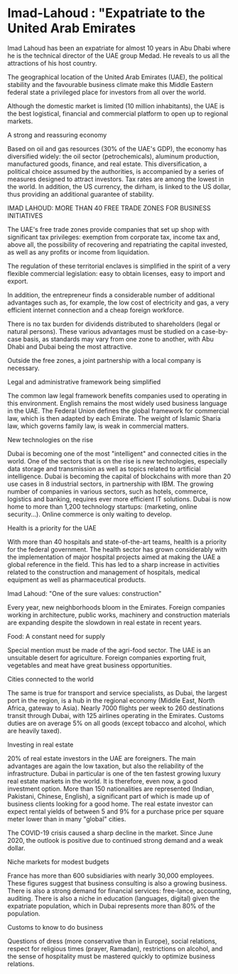 # Imad-Lahoud : "Expatriate to the United Arab Emirates

Imad Lahoud has been an expatriate for almost 10 years in Abu Dhabi where he is the technical director of the UAE group Medad. He reveals to us all the attractions of his host country.

The geographical location of the United Arab Emirates (UAE), the political stability and the favourable business climate make this Middle Eastern federal state a privileged place for investors from all over the world.

Although the domestic market is limited (10 million inhabitants), the UAE is the best logistical, financial and commercial platform to open up to regional markets.

A strong and reassuring economy

Based on oil and gas resources (30% of the UAE's GDP), the economy has diversified widely: the oil sector (petrochemicals), aluminum production, manufactured goods, finance, and real estate. This diversification, a political choice assumed by the authorities, is accompanied by a series of measures designed to attract investors. Tax rates are among the lowest in the world. In addition, the US currency, the dirham, is linked to the US dollar, thus providing an additional guarantee of stability.

IMAD LAHOUD: MORE THAN 40 FREE TRADE ZONES FOR BUSINESS INITIATIVES

The UAE's free trade zones provide companies that set up shop with significant tax privileges: exemption from corporate tax, income tax and, above all, the possibility of recovering and repatriating the capital invested, as well as any profits or income from liquidation.

The regulation of these territorial enclaves is simplified in the spirit of a very flexible commercial legislation: easy to obtain licenses, easy to import and export.

In addition, the entrepreneur finds a considerable number of additional advantages such as, for example, the low cost of electricity and gas, a very efficient internet connection and a cheap foreign workforce.

There is no tax burden for dividends distributed to shareholders (legal or natural persons). These various advantages must be studied on a case-by-case basis, as standards may vary from one zone to another, with Abu Dhabi and Dubai being the most attractive.

Outside the free zones, a joint partnership with a local company is necessary.

Legal and administrative framework being simplified

The common law legal framework benefits companies used to operating in this environment. English remains the most widely used business language in the UAE. The Federal Union defines the global framework for commercial law, which is then adapted by each Emirate. The weight of Islamic Sharia law, which governs family law, is weak in commercial matters.

New technologies on the rise

Dubai is becoming one of the most "intelligent" and connected cities in the world. One of the sectors that is on the rise is new technologies, especially data storage and transmission as well as topics related to artificial intelligence. Dubai is becoming the capital of blockchains with more than 20 use cases in 8 industrial sectors, in partnership with IBM. The growing number of companies in various sectors, such as hotels, commerce, logistics and banking, requires ever more efficient IT solutions. Dubai is now home to more than 1,200 technology startups: (marketing, online security...). Online commerce is only waiting to develop.

Health is a priority for the UAE

With more than 40 hospitals and state-of-the-art teams, health is a priority for the federal government. The health sector has grown considerably with the implementation of major hospital projects aimed at making the UAE a global reference in the field. This has led to a sharp increase in activities related to the construction and management of hospitals, medical equipment as well as pharmaceutical products.

Imad Lahoud: "One of the sure values: construction"

Every year, new neighborhoods bloom in the Emirates. Foreign companies working in architecture, public works, machinery and construction materials are expanding despite the slowdown in real estate in recent years.

Food: A constant need for supply

Special mention must be made of the agri-food sector. The UAE is an unsuitable desert for agriculture. Foreign companies exporting fruit, vegetables and meat have great business opportunities.

Cities connected to the world

The same is true for transport and service specialists, as Dubai, the largest port in the region, is a hub in the regional economy (Middle East, North Africa, gateway to Asia). Nearly 7000 flights per week to 260 destinations transit through Dubai, with 125 airlines operating in the Emirates. Customs duties are on average 5% on all goods (except tobacco and alcohol, which are heavily taxed).

Investing in real estate

20% of real estate investors in the UAE are foreigners. The main advantages are again the low taxation, but also the reliability of the infrastructure. Dubai in particular is one of the ten fastest growing luxury real estate markets in the world. It is therefore, even now, a good investment option. More than 150 nationalities are represented (Indian, Pakistani, Chinese, English), a significant part of which is made up of business clients looking for a good home. The real estate investor can expect rental yields of between 5 and 9% for a purchase price per square meter lower than in many "global" cities.

The COVID-19 crisis caused a sharp decline in the market. Since June 2020, the outlook is positive due to continued strong demand and a weak dollar.

Niche markets for modest budgets

France has more than 600 subsidiaries with nearly 30,000 employees. These figures suggest that business consulting is also a growing business. There is also a strong demand for financial services: free-lance, accounting, auditing. There is also a niche in education (languages, digital) given the expatriate population, which in Dubai represents more than 80% of the population.

Customs to know to do business

Questions of dress (more conservative than in Europe), social relations, respect for religious times (prayer, Ramadan), restrictions on alcohol, and the sense of hospitality must be mastered quickly to optimize business relations.

